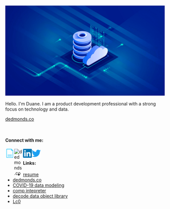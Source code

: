 ![](https://raw.githubusercontent.com/usefulmove/usefulmove/master/assets/database.jpg)

Hello. I'm Duane. I am a product development professional with a strong focus on technology and data.

[dedmonds.co](http://dedmonds.co)

<br>

#### Connect with me:

[<img align="left" alt="dedmonds.co" width="28px" src="https://raw.githubusercontent.com/usefulmove/usefulmove/master/assets/cv.png" />][resume]
[<img align="left" alt="dedmonds.co" width="28px" src="https://raw.githubusercontent.com/usefulmove/usefulmove/master/assets/avatar_rev.ico" />][website]
[<img align="left" alt="dedmonds | LinkedIn" width="28px" src="https://raw.githubusercontent.com/usefulmove/usefulmove/master/assets/linkedin.svg" />][linkedin]
[<img align="left" alt="dedmonds | Twitter" width="28px" src="https://raw.githubusercontent.com/usefulmove/usefulmove/master/assets/twitter.svg" />][twitter]

<br>

#### Links:
- [resume](https://github.com/usefulmove/o/blob/master/dedmonds_resume.pdf)
- [dedmonds.co](https://www.dedmonds.co/)
- [COVID-19 data modeling](https://htmlpreview.github.io/?https://github.com/usefulmove/o/blob/master/covid-19.html)
- [comp intepreter](https://github.com/usefulmove/comp)
- [decode data object library](https://github.com/usefulmove/code/tree/master/decode)
- [Lc0](https://lczero.org)


[resume]: https://github.com/usefulmove/o/blob/master/dedmonds_resume.pdf
[website]: http://dedmonds.co
[twitter]: https://twitter.com/dedmonds
[linkedin]: https://linkedin.com/in/dedmonds
